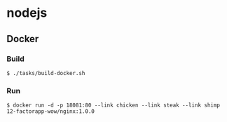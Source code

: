 # nodejs

## Docker

### Build
```
$ ./tasks/build-docker.sh
```

### Run
```
$ docker run -d -p 18081:80 --link chicken --link steak --link shimp 12-factorapp-wow/nginx:1.0.0
```